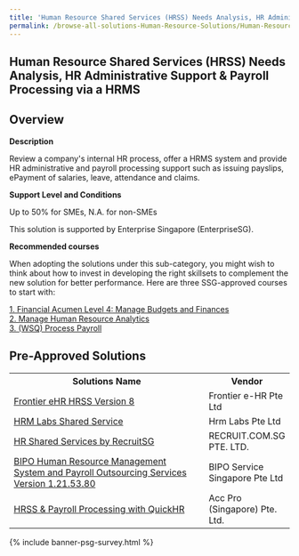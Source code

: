 ```yaml
---
title: 'Human Resource Shared Services (HRSS) Needs Analysis, HR Administrative Support & Payroll Processing via a HRMS'
permalink: /browse-all-solutions-Human-Resource-Solutions/Human-Resource-Shared-Services--HRSS--Needs-Analysis--HR-Administrative-Support-Payroll-Processing-via-a-HRMS
---
```


## Human Resource Shared Services (HRSS) Needs Analysis, HR Administrative Support & Payroll Processing via a HRMS
## Overview

**Description**

Review a company's internal HR process, offer a HRMS system and provide HR administrative and payroll processing support such as issuing payslips, ePayment of salaries, leave, attendance and claims.

**Support Level and Conditions**

Up to 50% for SMEs, N.A. for non-SMEs

This solution is supported by Enterprise Singapore (EnterpriseSG).

**Recommended courses**

When adopting the solutions under this sub-category, you might wish to think about how to invest in developing the right skillsets to complement the new solution for better performance. Here are three SSG-approved courses to start with:

<a href='https://sfec.enterprisejobskills.gov.sg/Course_Internet/CourseDetail.aspx?CoursesReferenceNumber=TGS-2020503189'  target='_blank' rel='noopener'>1. Financial Acumen Level 4: Manage Budgets and Finances</a><br>
<a href='https://sfec.enterprisejobskills.gov.sg/Course_Internet/CourseDetail.aspx?CoursesReferenceNumber=TGS-2019504818'  target='_blank' rel='noopener'>2. Manage Human Resource Analytics</a><br>
<a href='https://sfec.enterprisejobskills.gov.sg/Course_Internet/CourseDetail.aspx?CoursesReferenceNumber=TGS-2019504739'  target='_blank' rel='noopener'>3. (WSQ) Process Payroll</a><br>

## Pre-Approved Solutions

<table>
<tr>
<th style='width: auto;'><b>Solutions Name</b></th>
<th style='width: 30%;'><b>Vendor</b></th>
</tr>
<tr>
<td><a href='/productivity-solutions-grant/solutionrepo/200005018Z-Frontr-HR-HRSS-v-8-G' target='_blank'>Frontier eHR HRSS Version 8</a><br></td>
<td>Frontier e-HR Pte Ltd </td>
</tr>
<tr>
<td><a href='/productivity-solutions-grant/solutionrepo/201512065D-HRM-Lbs-Shrd-SVC-G' target='_blank'>HRM Labs Shared Service</a><br></td>
<td>Hrm Labs Pte Ltd</td>
</tr>
<tr>
<td><a href='/productivity-solutions-grant/solutionrepo/201725862C-HR-Shrd-SVCs-by-RcrutSG-G' target='_blank'>HR Shared Services by RecruitSG</a><br></td>
<td>RECRUIT.COM.SG PTE. LTD.</td>
</tr>
<tr>
<td><a href='/productivity-solutions-grant/solutionrepo/201410040G-BIPO-HR-MGT-Systm-nd-Pyroll-Outsourcng-SVCs-v-1215380-G' target='_blank'>BIPO Human Resource Management System and Payroll Outsourcing Services Version 1.21.53.80</a><br></td>
<td>BIPO Service Singapore Pte Ltd</td>
</tr>
<tr>
<td><a href='/productivity-solutions-grant/solutionrepo/201539815G-HRSS-&-Pyroll-Procssng-wth-QuckHR-G' target='_blank'>HRSS & Payroll Processing with QuickHR</a><br></td>
<td>Acc Pro (Singapore) Pte. Ltd.</td>
</tr>
</table>

{% include banner-psg-survey.html %}
